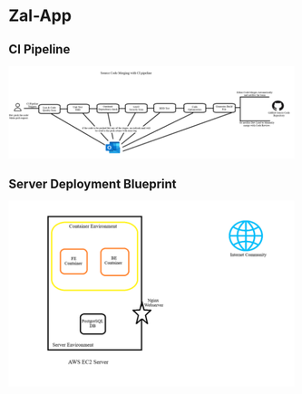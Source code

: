 ﻿# Zal-App

## CI Pipeline

![Zal-App CI Pipeline](assets/PERN%20Stack%20CI%20pipeline.png)



## Server Deployment Blueprint
![Zal-App Server Deployment](assets/PERN%20Stack%20Server%20Deployment%20Blueprint.png)

